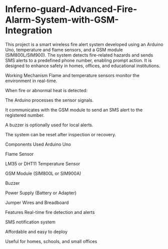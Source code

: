 # Inferno-guard-Advanced-Fire-Alarm-System-with-GSM-Integration

This project is a smart wireless fire alert system developed using an Arduino Uno, temperature and flame sensors, and a GSM module (SIM800L/SIM900). The system detects fire-related hazards and sends SMS alerts to a predefined phone number, enabling prompt action. It is designed to enhance safety in homes, offices, and educational institutions.

Working Mechanism
Flame and temperature sensors monitor the environment in real-time.

When fire or abnormal heat is detected:

The Arduino processes the sensor signals.

It communicates with the GSM module to send an SMS alert to the registered number.

A buzzer is optionally used for local alerts.

The system can be reset after inspection or recovery.

Components Used
Arduino Uno

Flame Sensor

LM35 or DHT11 Temperature Sensor

GSM Module (SIM800L or SIM900A)

Buzzer

Power Supply (Battery or Adapter)

Jumper Wires and Breadboard

Features
Real-time fire detection and alerts

SMS notification system

Affordable and easy to deploy

Useful for homes, schools, and small offices

